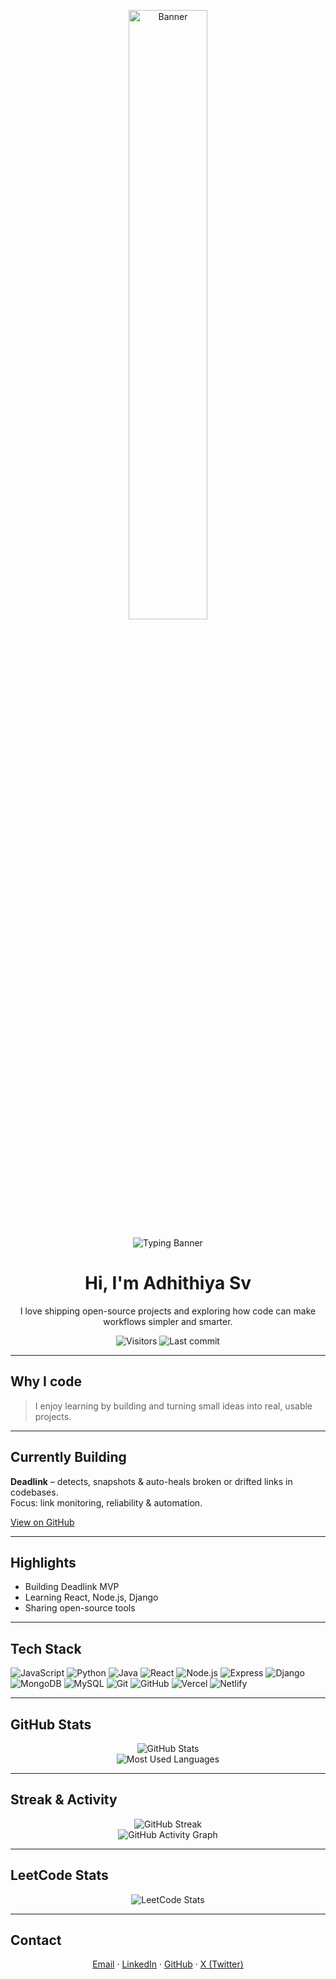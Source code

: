 <p align="center">
  <img src="https://media3.giphy.com/media/v1.Y2lkPTc5MGI3NjExdjJneGdyam1xMGg5YzBvNzZqdHVrN3RoOHBmeHVicGh0ZzdsbmdmMiZlcD12MV9pbnRlcm5hbF9naWZfYnlfaWQmY3Q9Zw/Tz30dcgKE3GCTYpxol/giphy.gif" alt="Banner" width="50%" />
</p>

<p align="center">
  <img src="https://readme-typing-svg.demolab.com?font=Fira+Code&weight=500&pause=1000&color=0AB3FF&center=true&width=435&lines=SVA;Adhithiya+Sv" alt="Typing Banner" />
</p>

<h1 align="center">Hi, I'm Adhithiya Sv</h1>
<p align="center">I love shipping open-source projects and exploring how code can make workflows simpler and smarter.</p>

<p align="center">
  <img src="https://komarev.com/ghpvc/?username=Sva0-0&style=flat&color=blue" alt="Visitors"/>
  <img src="https://img.shields.io/github/last-commit/Sva0-0/Deadlink?color=green&label=Last%20commit" alt="Last commit"/>
</p>

---

## Why I code
> I enjoy learning by building and turning small ideas into real, usable projects.

---

## Currently Building
**Deadlink** – detects, snapshots & auto-heals broken or drifted links in codebases.  
Focus: link monitoring, reliability & automation.

[View on GitHub](https://github.com/Sva0-0/Deadlink)

---

## Highlights
- Building Deadlink MVP
- Learning React, Node.js, Django
- Sharing open-source tools

---

## Tech Stack

![JavaScript](https://img.shields.io/badge/JavaScript-yellow?style=for-the-badge&logo=javascript&logoColor=black)
![Python](https://img.shields.io/badge/Python-blue?style=for-the-badge&logo=python&logoColor=white)
![Java](https://img.shields.io/badge/Java-red?style=for-the-badge&logo=java&logoColor=white)
![React](https://img.shields.io/badge/React-61DAFB?style=for-the-badge&logo=react&logoColor=black)
![Node.js](https://img.shields.io/badge/Node.js-339933?style=for-the-badge&logo=nodedotjs&logoColor=white)
![Express](https://img.shields.io/badge/Express-000000?style=for-the-badge&logo=express&logoColor=white)
![Django](https://img.shields.io/badge/Django-092E20?style=for-the-badge&logo=django&logoColor=white)
![MongoDB](https://img.shields.io/badge/MongoDB-47A248?style=for-the-badge&logo=mongodb&logoColor=white)
![MySQL](https://img.shields.io/badge/MySQL-4479A1?style=for-the-badge&logo=mysql&logoColor=white)
![Git](https://img.shields.io/badge/Git-F05032?style=for-the-badge&logo=git&logoColor=white)
![GitHub](https://img.shields.io/badge/GitHub-181717?style=for-the-badge&logo=github&logoColor=white)
![Vercel](https://img.shields.io/badge/Vercel-000000?style=for-the-badge&logo=vercel&logoColor=white)
![Netlify](https://img.shields.io/badge/Netlify-00C7B7?style=for-the-badge&logo=netlify&logoColor=white)

---

## GitHub Stats

<p align="center">
  <img src="https://github-readme-stats.vercel.app/api?username=Sva0-0&show_icons=true&theme=tokyonight" alt="GitHub Stats" />
  <br />
  <img src="https://github-readme-stats.vercel.app/api/top-langs/?username=Sva0-0&layout=compact&theme=tokyonight" alt="Most Used Languages" />
</p>

---

## Streak & Activity

<p align="center">
  <img src="https://streak-stats.demolab.com?user=Sva0-0&theme=tokyonight" alt="GitHub Streak" />
  <br />
  <img src="https://github-readme-activity-graph.vercel.app/graph?username=Sva0-0&theme=tokyonight" alt="GitHub Activity Graph" />
</p>

---

## LeetCode Stats

<p align="center">
  <img src="https://leetcard.jacoblin.cool/sva0_0?ext=contest&theme=dark" alt="LeetCode Stats" />
</p>

---

## Contact

<div align="center">
  <a href="https://mail.google.com/mail/?view=cm&to=sva.adhithiya@gmail.com" target="_blank" rel="noopener noreferrer">Email</a> · 
  <a href="https://www.linkedin.com/in/adhithiya-sv-a365bb371/" target="_blank" rel="noopener noreferrer">LinkedIn</a> · 
  <a href="https://github.com/Sva0-0" target="_blank" rel="noopener noreferrer">GitHub</a> · 
  <a href="https://x.com/Sva_adhithiya" target="_blank" rel="noopener noreferrer">X (Twitter)</a>
</div>
